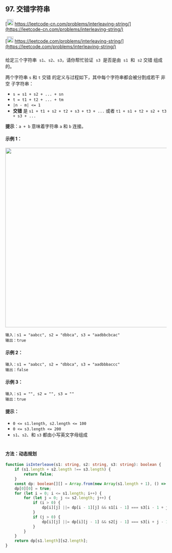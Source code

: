 ## 97. 交错字符串

[<img src="https://static.leetcode-cn.com/cn-mono-assets/production/assets/logo-dark-cn.c42314a8.svg" height="20" /> https://leetcode-cn.com/problems/interleaving-string/](https://leetcode-cn.com/problems/interleaving-string/)

[<img src="https://assets.leetcode.com/static_assets/public/webpack_bundles/images/logo-dark.e99485d9b.svg" height="20"/> https://leetcode.com/problems/interleaving-string/](https://leetcode.com/problems/interleaving-string/)

###

给定三个字符串  `s1`、`s2`、`s3`，请你帮忙验证  `s3`  是否是由  `s1`  和  `s2` 交错 组成的。

两个字符串 `s` 和 `t` 交错 的定义与过程如下，其中每个字符串都会被分割成若干 非空 子字符串：

-   `s = s1 + s2 + ... + sn`
-   `t = t1 + t2 + ... + tm`
-   `|n - m| <= 1`
-   **交错** 是 `s1 + t1 + s2 + t2 + s3 + t3 + ...` 或者 `t1 + s1 + t2 + s2 + t3 + s3 + ...`

**提示**：`a + b` 意味着字符串 `a` 和 `b` 连接。

#### 示例 1：

<img src="https://assets.leetcode.com/uploads/2020/09/02/interleave.jpg" width="561" />

```
输入：s1 = "aabcc", s2 = "dbbca", s3 = "aadbbcbcac"
输出：true
```

#### 示例 2：

```
输入：s1 = "aabcc", s2 = "dbbca", s3 = "aadbbbaccc"
输出：false
```

#### 示例 3：

```
输入：s1 = "", s2 = "", s3 = ""
输出：true
```

#### 提示：

-   `0 <= s1.length, s2.length <= 100`
-   `0 <= s3.length <= 200`
-   `s1`、`s2`、和 `s3` 都由小写英文字母组成

#

#### 方法：动态规划

```ts
function isInterleave(s1: string, s2: string, s3: string): boolean {
    if (s1.length + s2.length !== s3.length) {
        return false;
    }
    const dp: boolean[][] = Array.from(new Array(s1.length + 1), () => new Array(s2.length + 1).fill(false));
    dp[0][0] = true;
    for (let i = 0; i <= s1.length; i++) {
        for (let j = 0; j <= s2.length; j++) {
            if (i > 0) {
                dp[i][j] ||= dp[i - 1][j] && s1[i - 1] === s3[i - 1 + j];
            }
            if (j > 0) {
                dp[i][j] ||= dp[i][j - 1] && s2[j - 1] === s3[i + j - 1];
            }
        }
    }
    return dp[s1.length][s2.length];
}
```
